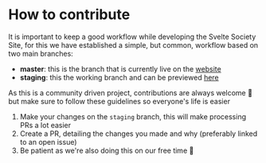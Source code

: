 # How to contribute

It is important to keep a good workflow while developing the Svelte Society Site, for this we have established a simple, but common, workflow based on two main branches:

- **master**: this is the branch that is currently live on the [website](https://sveltesociety.dev)
- **staging**: this the working branch and can be previewed [here](https://staging.sveltesociety.dev)

As this is a community driven project, contributions are always welcome :100: but make sure to follow these guidelines so everyone's life is easier

1) Make your changes on the `staging` branch, this will make processing PRs a lot easier
2) Create a PR, detailing the changes you made and why (preferably linked to an open issue)
3) Be patient as we're also doing this on our free time :slightly_smiling_face:
